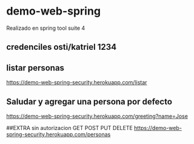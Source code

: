 # demo-web-spring
Realizado en spring tool suite 4

## credenciles osti/katriel 1234

## listar personas
https://demo-web-spring-security.herokuapp.com/listar

## Saludar y agregar una persona por defecto
https://demo-web-spring-security.herokuapp.com/greeting?name=Jose

##EXTRA sin autorizacion
GET POST PUT DELETE
https://demo-web-spring-security.herokuapp.com/personas

